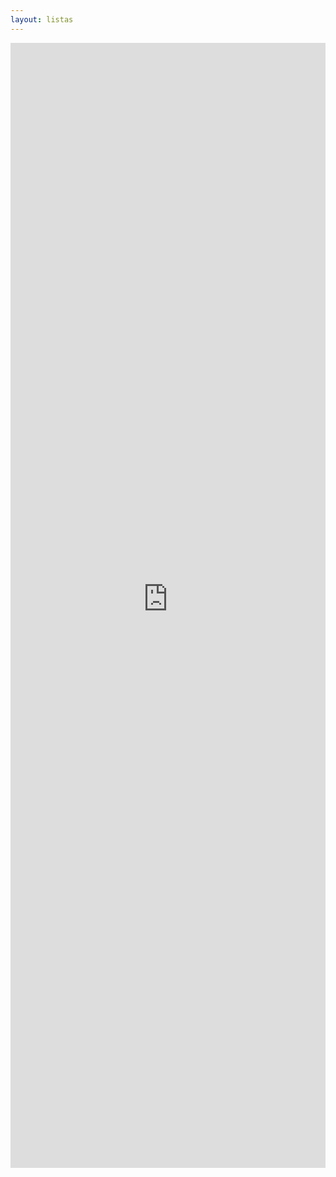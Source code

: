 ```yaml
---
layout: listas
---
```

<iframe name="FRAME1" src="http://osgeo-org.1560.x6.nabble.com/OSGeo-Portuguese-Local-Chapter-f3731409.html" width="100%" height="1800px" frameborder="0" scrolling="auto"></iframe>
